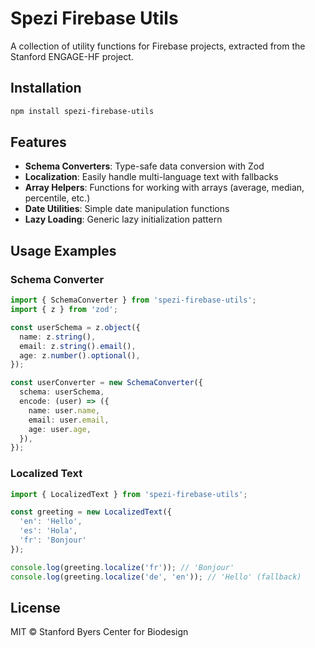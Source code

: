 # Spezi Firebase Utils

A collection of utility functions for Firebase projects, extracted from the Stanford ENGAGE-HF project.

## Installation

```bash
npm install spezi-firebase-utils
```

## Features

- **Schema Converters**: Type-safe data conversion with Zod
- **Localization**: Easily handle multi-language text with fallbacks
- **Array Helpers**: Functions for working with arrays (average, median, percentile, etc.)
- **Date Utilities**: Simple date manipulation functions
- **Lazy Loading**: Generic lazy initialization pattern

## Usage Examples

### Schema Converter

```typescript
import { SchemaConverter } from 'spezi-firebase-utils';
import { z } from 'zod';

const userSchema = z.object({
  name: z.string(),
  email: z.string().email(),
  age: z.number().optional(),
});

const userConverter = new SchemaConverter({
  schema: userSchema,
  encode: (user) => ({
    name: user.name,
    email: user.email,
    age: user.age,
  }),
});
```

### Localized Text

```typescript
import { LocalizedText } from 'spezi-firebase-utils';

const greeting = new LocalizedText({
  'en': 'Hello',
  'es': 'Hola',
  'fr': 'Bonjour'
});

console.log(greeting.localize('fr')); // 'Bonjour'
console.log(greeting.localize('de', 'en')); // 'Hello' (fallback)
```

## License

MIT © Stanford Byers Center for Biodesign